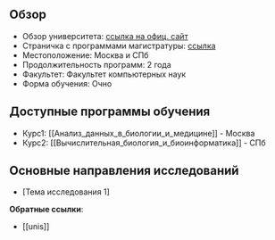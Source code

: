 
## Обзор
- Обзор университета: [ссылка на офиц. сайт](https://www.hse.ru/en/)
- Страничка с программами магистратуры: [ссылка](https://www.hse.ru/ma/adbm/)
- Местоположение: Москва и СПб
- Продолжительность программ: 2 года
- Факультет: Факультет компьютерных наук
- Форма обучения: Очно

## Доступные программы обучения
- Курс1: [[Анализ_данных_в_биологии_и_медицине]] - Москва
- Курс2: [[Вычислительная_биология_и_биоинформатика]] - СПб

## Основные направления исследований
- [Тема исследования 1]

**Обратные ссылки**:
- [[unis]]